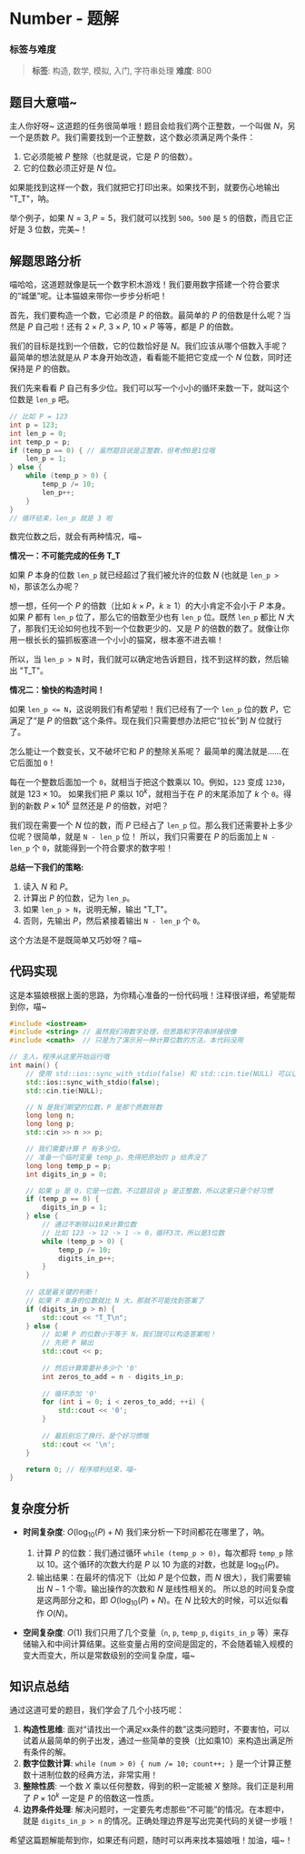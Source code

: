# Number - 题解

### 标签与难度
> **标签**: 构造, 数学, 模拟, 入门, 字符串处理
> **难度**: 800

## 题目大意喵~

主人你好呀~ 这道题的任务很简单哦！题目会给我们两个正整数，一个叫做 $N$，另一个是质数 $P$。我们需要找到一个正整数，这个数必须满足两个条件：

1.  它必须能被 $P$ 整除（也就是说，它是 $P$ 的倍数）。
2.  它的位数必须正好是 $N$ 位。

如果能找到这样一个数，我们就把它打印出来。如果找不到，就要伤心地输出 "T_T"，呐。

举个例子，如果 $N=3, P=5$，我们就可以找到 `500`。`500` 是 `5` 的倍数，而且它正好是 3 位数，完美~！

## 解题思路分析

喵哈哈，这道题就像是玩一个数字积木游戏！我们要用数字搭建一个符合要求的“城堡”呢。让本猫娘来带你一步步分析吧！

首先，我们要构造一个数，它必须是 $P$ 的倍数。最简单的 $P$ 的倍数是什么呢？当然是 $P$ 自己啦！还有 $2 \times P$, $3 \times P$, $10 \times P$ 等等，都是 $P$ 的倍数。

我们的目标是找到一个倍数，它的位数恰好是 $N$。我们应该从哪个倍数入手呢？最简单的想法就是从 $P$ 本身开始改造，看看能不能把它变成一个 $N$ 位数，同时还保持是 $P$ 的倍数。

我们先来看看 $P$ 自己有多少位。我们可以写一个小小的循环来数一下，就叫这个位数是 `len_p` 吧。

```cpp
// 比如 P = 123
int p = 123;
int len_p = 0;
int temp_p = p;
if (temp_p == 0) { // 虽然题目说是正整数，但考虑0是1位哦
    len_p = 1;
} else {
    while (temp_p > 0) {
        temp_p /= 10;
        len_p++;
    }
}
// 循环结束，len_p 就是 3 啦
```

数完位数之后，就会有两种情况，喵~

**情况一：不可能完成的任务 T_T**

如果 $P$ 本身的位数 `len_p` 就已经超过了我们被允许的位数 $N$ (也就是 `len_p > N`)，那该怎么办呢？

想一想，任何一个 $P$ 的倍数（比如 $k \times P$，$k \ge 1$）的大小肯定不会小于 $P$ 本身。如果 $P$ 都有 `len_p` 位了，那么它的倍数至少也有 `len_p` 位。既然 `len_p` 都比 $N$ 大了，那我们无论如何也找不到一个位数更少的、又是 $P$ 的倍数的数了。就像让你用一根长长的猫抓板塞进一个小小的猫窝，根本塞不进去嘛！

所以，当 `len_p > N` 时，我们就可以确定地告诉题目，找不到这样的数，然后输出 "T_T"。

**情况二：愉快的构造时间！**

如果 `len_p <= N`，这说明我们有希望啦！我们已经有了一个 `len_p` 位的数 $P$，它满足了“是 $P$ 的倍数”这个条件。现在我们只需要想办法把它“拉长”到 $N$ 位就行了。

怎么能让一个数变长，又不破坏它和 $P$ 的整除关系呢？
最简单的魔法就是……在它后面加 `0`！

每在一个整数后面加一个 `0`，就相当于把这个数乘以 10。例如，`123` 变成 `1230`，就是 $123 \times 10$。
如果我们把 $P$ 乘以 $10^k$，就相当于在 $P$ 的末尾添加了 $k$ 个 `0`。得到的新数 $P \times 10^k$ 显然还是 $P$ 的倍数，对吧？

我们现在需要一个 $N$ 位的数，而 $P$ 已经占了 `len_p` 位。那么我们还需要补上多少位呢？很简单，就是 `N - len_p` 位！
所以，我们只需要在 $P$ 的后面加上 `N - len_p` 个 `0`，就能得到一个符合要求的数字啦！

**总结一下我们的策略:**

1.  读入 $N$ 和 $P$。
2.  计算出 $P$ 的位数，记为 `len_p`。
3.  如果 `len_p > N`，说明无解，输出 "T_T"。
4.  否则，先输出 $P$，然后紧接着输出 `N - len_p` 个 `0`。

这个方法是不是既简单又巧妙呀？喵~

## 代码实现

这是本猫娘根据上面的思路，为你精心准备的一份代码哦！注释很详细，希望能帮到你，喵~

```cpp
#include <iostream>
#include <string> // 虽然我们用数字处理，但思路和字符串拼接很像
#include <cmath>  // 只是为了演示另一种计算位数的方法，本代码没用

// 主人，程序从这里开始运行哦
int main() {
    // 使用 std::ios::sync_with_stdio(false) 和 std::cin.tie(NULL) 可以让输入输出更快一点，喵~
    std::ios::sync_with_stdio(false);
    std::cin.tie(NULL);

    // N 是我们期望的位数，P 是那个质数除数
    long long n;
    long long p;
    std::cin >> n >> p;

    // 我们需要计算 P 有多少位。
    // 准备一个临时变量 temp_p，免得把原始的 p 给弄没了
    long long temp_p = p;
    int digits_in_p = 0;

    // 如果 p 是 0，它是一位数。不过题目说 p 是正整数，所以这里只是个好习惯
    if (temp_p == 0) {
        digits_in_p = 1;
    } else {
        // 通过不断除以10来计算位数
        // 比如 123 -> 12 -> 1 -> 0，循环3次，所以是3位数
        while (temp_p > 0) {
            temp_p /= 10;
            digits_in_p++;
        }
    }
    
    // 这是最关键的判断！
    // 如果 P 本身的位数就比 N 大，那就不可能找到答案了
    if (digits_in_p > n) {
        std::cout << "T_T\n";
    } else {
        // 如果 P 的位数小于等于 N，我们就可以构造答案啦！
        // 先把 P 输出
        std::cout << p;
        
        // 然后计算需要补多少个 '0'
        int zeros_to_add = n - digits_in_p;
        
        // 循环添加 '0'
        for (int i = 0; i < zeros_to_add; ++i) {
            std::cout << '0';
        }
        
        // 最后别忘了换行，是个好习惯哦
        std::cout << '\n';
    }

    return 0; // 程序顺利结束，喵~
}
```

## 复杂度分析

-   **时间复杂度**: $O(\log_{10}(P) + N)$
    我们来分析一下时间都花在哪里了，呐。
    1.  计算 $P$ 的位数：我们通过循环 `while (temp_p > 0)`，每次都将 `temp_p` 除以 10。这个循环的次数大约是 $P$ 以 10 为底的对数，也就是 $\log_{10}(P)$。
    2.  输出结果：在最坏的情况下（比如 $P$ 是个位数，而 $N$ 很大），我们需要输出 $N-1$ 个零。输出操作的次数和 $N$ 是线性相关的。
    所以总的时间复杂度是这两部分之和，即 $O(\log_{10}(P) + N)$。在 $N$ 比较大的时候，可以近似看作 $O(N)$。

-   **空间复杂度**: $O(1)$
    我们只用了几个变量（`n`, `p`, `temp_p`, `digits_in_p` 等）来存储输入和中间计算结果。这些变量占用的空间是固定的，不会随着输入规模的变大而变大，所以是常数级别的空间复杂度，喵~

## 知识点总结

通过这道可爱的题目，我们学会了几个小技巧呢：

1.  **构造性思维**: 面对“请找出一个满足xx条件的数”这类问题时，不要害怕，可以试着从最简单的例子出发，通过一些简单的变换（比如乘10）来构造出满足所有条件的解。
2.  **数字位数计算**: `while (num > 0) { num /= 10; count++; }` 是一个计算正整数十进制位数的经典方法，非常实用！
3.  **整除性质**: 一个数 $X$ 乘以任何整数，得到的积一定能被 $X$ 整除。我们正是利用了 $P \times 10^k$ 一定是 $P$ 的倍数这一性质。
4.  **边界条件处理**: 解决问题时，一定要先考虑那些“不可能”的情况。在本题中，就是 `digits_in_p > n` 的情况。正确处理边界是写出完美代码的关键一步哦！

希望这篇题解能帮到你，如果还有问题，随时可以再来找本猫娘哦！加油，喵~！